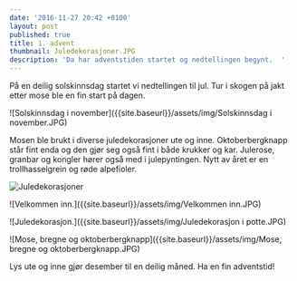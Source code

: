 ```yaml
---
date: '2016-11-27 20:42 +0100'
layout: post
published: true
title: 1. advent
thumbnail: Juledekorasjoner.JPG
description: 'Da har adventstiden startet og nedtellingen begynt.  '
---
```


På en deilig solskinnsdag startet vi nedtellingen til jul. Tur i skogen på jakt etter mose ble en fin start på dagen. 

![Solskinnsdag i november]({{site.baseurl}}/assets/img/Solskinnsdag i november.JPG)

Mosen ble brukt i diverse juledekorasjoner ute og inne. Oktoberbergknapp står fint enda og den gjør seg også fint i både krukker og kar. Julerose, granbar og kongler hører også med i julepyntingen. Nytt av året er en trollhasselgrein og røde alpefioler.   

<!--more-->

![Juledekorasjoner]({{site.baseurl}}/assets/img/Juledekorasjoner.JPG)

![Velkommen inn.]({{site.baseurl}}/assets/img/Velkommen inn.JPG)

![Juledekorasjon.]({{site.baseurl}}/assets/img/Juledekorasjon i potte.JPG)

![Mose, bregne og oktoberbergknapp]({{site.baseurl}}/assets/img/Mose, bregne og oktoberbergknapp.JPG)

Lys ute og inne gjør desember til en deilig måned. 
Ha en fin adventstid!
